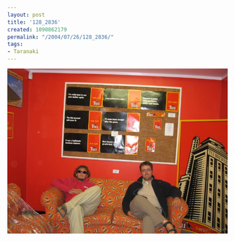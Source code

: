```yaml
---
layout: post
title: '128_2836'
created: 1090862179
permalink: "/2004/07/26/128_2836/"
tags:
- Taranaki
---
```


<img src="/image/images/128_2836-959.jpg"/>

